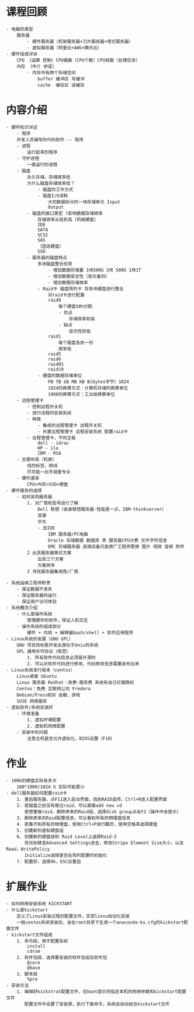 # 课程回顾
	- 电脑的类型
		服务器
			- 硬件服务器（机架服务器+刀片服务器+塔式服务器）
			- 虚拟服务器（阿里云+AWS+腾讯云）
	- 硬件组成详诉
		CPU （运算 控制）CPU路数（CPU个数）CPU核数（处理任务）
		内存 （中介 桥梁）
			- 内存中有两个存储空间
				buffer 缓冲区 写缓冲
				cache  缓存区 读缓存
# 内容介绍
	- 硬件知识详述
		- 程序
		开发人员编写的代码软件 -- 程序
		- 进程
			运行起来的程序
		- 守护进程
			一直运行的进程
		- 磁盘 
			永久存储，存储效率低
			为什么磁盘存储效率低？
				- 磁盘的工作方式
				- 磁盘I/O消耗 
					大的数据拆分的一块存储单元 Input
					Output
			- 磁盘的接口类型 (影响数据存储效率
				存储效率从低到高（机械硬盘）
				IDE
				SATA
				SCSI
				SAS
				（固态硬盘）
				SSD
			- 服务器的磁盘特点
				多块磁盘整合优势
					- 增加数据存储量 1块500G 2块 500G 1块1T
					- 增加数据安全性（容灾备份）
					- 增加数据存储效率
				- Raid卡 磁盘阵列卡 将多块硬盘进行整合
					对raid卡进行配置 
					raid0
						每个硬盘50%分配
						- 优点
							存储效率较高
						- 缺点
							容灾性较低
					raid1
						每个磁盘各执一份
						效率低
					raid5 
					raid6 
					raid01 
					raid10
				- 硬盘的数据存储单位
					PB TB GB MB KB B(bytes字节）1024
					1024的换算方式：计算机存储的换算单位
					1000的换算方式：工业级换算单位
		- 远程管理卡
			- 控制远程开关机
			- 进行远程的安装系统
			- 种类
				- 集成的远程管理卡 远程开关机
				- 外置远程管理卡 远程安装系统 配置raid卡
			- 远程管理卡，不同主板
				dell - idrac
				HP - ilo
				IBM - RSA
		- 合理布局（机房）
			线的标签，排线
			尽可能一出手就是专业
		- 硬件速率
			CPU>内存>SSD>硬盘
	- 硬件服务的选择
		- 如何采购服务器
			1. 对厂商和型号进行了解
				Dell 联想（自身联想服务器-性能差一点，IBM-thinkserver）
				浪潮
				华为
				- 去IOE
					IBM 服务器/PC电脑
					Oracle 存储数据 数据库 贵 服务器CPU计费 文件字符信息
					EMC 存储服务器 高端设备只能原厂工程师更换 图片 视频 音频 附件
			2 出具服务器够买方案
				出具三个方案
				方案排序
			3 寻找服务器集成商/厂商
					
	- 系统运维工程师职责
		- 保证数据不丢失
		- 保证服务器的运行
		- 保证用户访问体验
	- 系统概念介绍
		- 什么是操作系统
			管理硬件的软件，保证人机交互
		- 操作系统的组成部分
			硬件 + 内核 + 解释器bash/shell + 软件应用程序
	- Linux系统的发展（GNU GPL）
		GNU 项目目标是开发出类似于Unix的系统
		GPL 通用许可协议（规范）
			1. 所有软件代码信息必须是开源的
			2. 可以对软件代码进行修改，代码修改信息需要发布出来
	- Linux系统发行版本（centos）
		Linux桌面 Ubuntu
		Linux 服务器 Redhat：收费-服务费 系统有自己红帽商标
		Centos：免费 互联网公司 Fredora
		Debian/FressBSD 金融，游戏
		SUSE 网络服务
	- 虚拟软件/系统安装好
		- 环境准备
			1. 虚拟环境配置
			2. 虚拟机网络配置
		- 安装中的问题
			注意主机是否允许虚拟化，BIOS设置（F10）
	
# 作业
	- 100G的硬盘实际有多大
		100*1000/1024 G 实际可能更小
	- dell服务器如何配置raid卡
		1. 重启服务器，点F11进入启动界面，找到RAID选项，Ctrl+R进入配置界面
		2. 若磁盘之前没有做过raid，可以直接add new vd
		   若想重做raid，删除原来的Raid组，选择disk group点击F2（操作中会提示）
		3. 删除原来的Raid配置信息，可以看到所有的物理盘信息
		4. 若看不到所有的物理盘，使用Ctrl+P进行翻页，使用空格来选择硬盘
		5. 创建新的虚拟硬盘组
		6. 创建新的硬盘级别 Raid Level上选择Raid-5
		   将光标移至Advanced Settings进去，修改Stripe Element Size大小，以及Read，WritePolicy
		   Initialize选择是否在阵列配置时初始化
		7. 配置好，选择Ok，ESC后重启
# 扩展作业
	- 如何网络安装系统 KICKSTART
	- 什么是kickstart
		定义了Linux安装过程的配置文件，实现linxu自动化安装
		一般centos系统安装后，会在root目录下生成一个anaconda-ks.cfg的kickstart配置文件
	- kickstart文件组成
		1. 命令段，用于配置系统
			install
			cdrom
		2. 软件包段，选择要安装的软件包组及软件包
			@core
			@base
		3. 脚本段
			%pre
	- 安装方法
		1. 编辑好kickstrat配置文件，在boot提示符指定本机的网络参数和kickstart配置文件
		   配置文件中设置了安装源，执行下面命令，系统会自动结合kickstart文件
		   